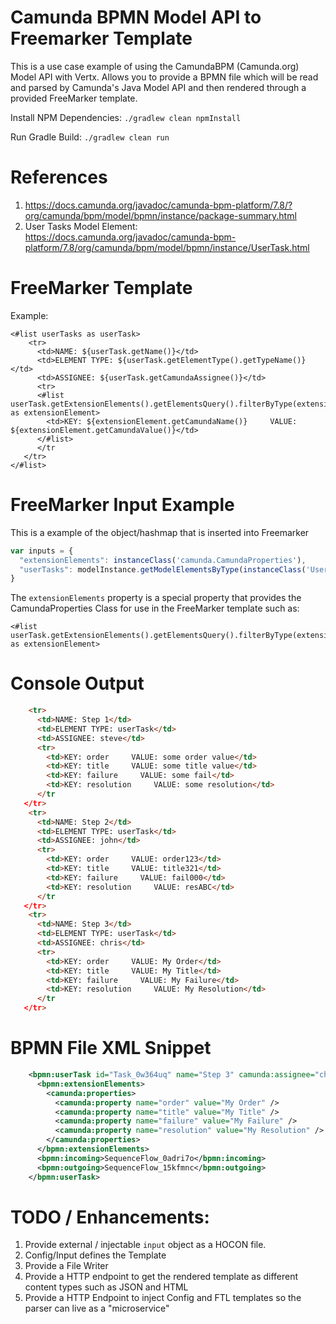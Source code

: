 # Camunda BPMN Model API to Freemarker Template

This is a use case example of using the CamundaBPM (Camunda.org) Model API with Vertx.
Allows you to provide a BPMN file which will be read and parsed by Camunda's Java Model API and then rendered through a provided FreeMarker template.


Install NPM Dependencies: `./gradlew clean npmInstall`

Run Gradle Build: `./gradlew clean run`

# References

1. https://docs.camunda.org/javadoc/camunda-bpm-platform/7.8/?org/camunda/bpm/model/bpmn/instance/package-summary.html
1. User Tasks Model Element: https://docs.camunda.org/javadoc/camunda-bpm-platform/7.8/org/camunda/bpm/model/bpmn/instance/UserTask.html


# FreeMarker Template

Example:

```freemarker
<#list userTasks as userTask>                                   
    <tr>
      <td>NAME: ${userTask.getName()}</td>
      <td>ELEMENT TYPE: ${userTask.getElementType().getTypeName()}</td>
      <td>ASSIGNEE: ${userTask.getCamundaAssignee()}</td>
      <tr>
      <#list userTask.getExtensionElements().getElementsQuery().filterByType(extensionElements).singleResult().getCamundaProperties() as extensionElement>
        <td>KEY: ${extensionElement.getCamundaName()}     VALUE: ${extensionElement.getCamundaValue()}</td>
      </#list>
      </tr
   </tr>
</#list>
```

# FreeMarker Input Example

This is a example of the object/hashmap that is inserted into Freemarker

```js
var inputs = {
  "extensionElements": instanceClass('camunda.CamundaProperties'),
  "userTasks": modelInstance.getModelElementsByType(instanceClass('UserTask'))
}
```

The `extensionElements` property is a special property that provides the CamundaProperties Class for use in the FreeMarker template such as:

```freemarker
<#list userTask.getExtensionElements().getElementsQuery().filterByType(extensionElements).singleResult().getCamundaProperties() as extensionElement>
```


# Console Output

```html
    <tr>
      <td>NAME: Step 1</td>
      <td>ELEMENT TYPE: userTask</td>
      <td>ASSIGNEE: steve</td>
      <tr>
        <td>KEY: order     VALUE: some order value</td>
        <td>KEY: title     VALUE: some title value</td>
        <td>KEY: failure     VALUE: some fail</td>
        <td>KEY: resolution     VALUE: some resolution</td>
      </tr
   </tr>
    <tr>
      <td>NAME: Step 2</td>
      <td>ELEMENT TYPE: userTask</td>
      <td>ASSIGNEE: john</td>
      <tr>
        <td>KEY: order     VALUE: order123</td>
        <td>KEY: title     VALUE: title321</td>
        <td>KEY: failure     VALUE: fail000</td>
        <td>KEY: resolution     VALUE: resABC</td>
      </tr
   </tr>
    <tr>
      <td>NAME: Step 3</td>
      <td>ELEMENT TYPE: userTask</td>
      <td>ASSIGNEE: chris</td>
      <tr>
        <td>KEY: order     VALUE: My Order</td>
        <td>KEY: title     VALUE: My Title</td>
        <td>KEY: failure     VALUE: My Failure</td>
        <td>KEY: resolution     VALUE: My Resolution</td>
      </tr
   </tr>
```

# BPMN File XML Snippet

```xml
    <bpmn:userTask id="Task_0w364uq" name="Step 3" camunda:assignee="chris">
      <bpmn:extensionElements>
        <camunda:properties>
          <camunda:property name="order" value="My Order" />
          <camunda:property name="title" value="My Title" />
          <camunda:property name="failure" value="My Failure" />
          <camunda:property name="resolution" value="My Resolution" />
        </camunda:properties>
      </bpmn:extensionElements>
      <bpmn:incoming>SequenceFlow_0adri7o</bpmn:incoming>
      <bpmn:outgoing>SequenceFlow_15kfmnc</bpmn:outgoing>
    </bpmn:userTask>
```


# TODO / Enhancements:

1. Provide external / injectable `input` object as a HOCON file.
1. Config/Input defines the Template
1. Provide a File Writer
1. Provide a HTTP endpoint to get the rendered template as different content types such as JSON and HTML
1. Provide a HTTP Endpoint to inject Config and FTL templates so the parser can live as a "microservice"



